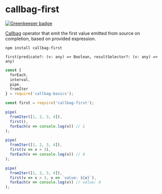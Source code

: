 # callbag-first

[![Greenkeeper badge](https://badges.greenkeeper.io/leslieJt/callbag-first.svg)](https://greenkeeper.io/)

[Callbag](https://github.com/callbag/callbag) operator that emit the first value emitted from source on completion, based on provided expression.

`npm install callbag-first`

`first(predicate?: (v: any) => Boolean, resultSelector?: (v: any) => any)`

```javascript
const {
  forEach,
  interval,
  pipe,
  fromIter
} = require('callbag-basics');

const first = require('callbag-first');

pipe(
  fromIter([1, 2, 3, 4]),
  first(),
  forEach(v => console.log(v)) // 1
);

pipe(
  fromIter([1, 2, 3, 4]),
  first(v => v > 3),
  forEach(v => console.log(v)) // 4
);

pipe(
  fromIter([1, 2, 3, 4]),
  first(v => v > 3, v => `value: ${v}`),
  forEach(v => console.log(v)) // value: 4
);
```
